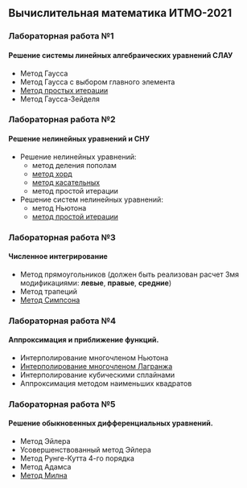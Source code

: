 ## Вычислительная математика ИТМО-2021

### Лабораторная работа №1
#### Решение системы линейных алгебраических уравнений СЛАУ

-   Метод Гаусса
-   Метод Гаусса с выбором главного элемента
-  [Метод простых итерации](/lab1-jacobi-iterations-method)
-   Метод Гаусса-Зейделя

### Лабораторная работа №2
#### Решение нелинейных уравнений и СНУ

-   Решение нелинейных уравнений:
    -  метод деления пополам
    -  [метод хорд](/lab2-simple-iteration-method)
    -  [метод касательных](/lab2-simple-iteration-method)
    -  метод простой итерации
-   Решение систем нелинейных уравнений:
    -  метод Ньютона
    -  [метод простой итерации](/lab2-simple-iteration-method)

### Лабораторная работа №3
#### Численное интегрирование

-  Метод прямоугольников (должен быть реализован расчет 3мя модификациями: **левые**, **правые**, **средние**)
-  Метод трапеций
-  [Метод Симпсона](/lab3-simpson-method)

### Лабораторная работа №4
#### Аппроксимация и приближение функций.

-  Интерполирование многочленом Ньютона
-  [Интерполирование многочленом Лагранжа](/lab4-lagrange-polynomial)
-  Интерполирование кубическими сплайнами
-  Аппроксимация методом наименьших квадратов

### Лабораторная работа №5
#### Решение обыкновенных дифференциальных уравнений.

-  Метод Эйлера
-  Усовершенствованный метод Эйлера
-  Метод Рунге-Кутта 4-го порядка
-  Метод Адамса
-  [Метод Милна](/lab5-milne-method)